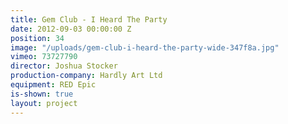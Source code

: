 ```yaml
---
title: Gem Club - I Heard The Party
date: 2012-09-03 00:00:00 Z
position: 34
image: "/uploads/gem-club-i-heard-the-party-wide-347f8a.jpg"
vimeo: 73727790
director: Joshua Stocker
production-company: Hardly Art Ltd
equipment: RED Epic
is-shown: true
layout: project
---
```


